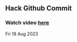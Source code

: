 
 ## Hack Github Commit 
 ### Watch video <a href="https://www.youtube.com">here</a> 
 Fri 18 Aug 2023 
